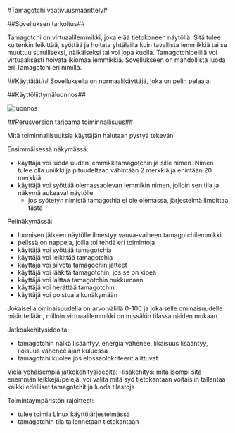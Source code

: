 #Tamagotchi vaativuusmäärittely#

##Sovelluksen tarkoitus##

Tamagotchi on virtuaalilemmikki, joka elää tietokoneen näytöllä. Sitä tulee kuitenkin leikittää, syöttää ja hoitata yhtälailla kuin tavallista lemmikkiä tai se muuttuu surulliseksi, nälkäiseksi tai voi jopa kuolla. Tamagotchipelillä voi virtuaalisesti hoivata ikiomaa lemmikkiä. Sovellukseen on mahdollista luoda eri Tamagotchi eri nimillä. 

##Käyttäjät##
Sovelluksella on normaalikäyttäjä, joka on pelin pelaaja. 

##Käyttöliittymäluonnos##

![luonnos](~/Downloads/luonnos.png)

##Perusversion tarjoama toiminnallisuus##

Mitä toiminnallisuuksia käyttäjän halutaan pystyä tekevän:

Ensimmäisessä näkymässä:
- käyttäjä voi luoda uuden lemmikkitamagotchin ja sille nimen. Nimen tulee olla uniikki ja pituudeltaan vähintään 2 merkkiä ja enintään 20 merkkiä.
- käyttäjä voi syöttää olemassaolevan lemmikin nimen, jolloin sen tila ja näkymä aukeavat näytölle
	- jos syötetyn nimistä tamagothia ei ole olemassa, järjestelmä ilmoittaa tästä

Pelinäkymässä:
- luomisen jälkeen näytölle ilmestyy vauva-vaiheen tamagotchilemmikki
- pelissä on nappeja, joilla toi tehdä eri toimintoja
- käyttäjä voi syöttää tamagotchia
- käyttäjä voi leikittää tamagotchia
- käyttäjä voi siivota tamagochin jätteet
- käyttäjä voi lääkitä tamagotchin, jos se on kipeä
- käyttäjä voi laittaa tamagotchin nukkumaan
- käyttäjä voi herättää tamagotchin
- käyttäjä voi poistua alkunäkymään


Jokaisella ominaisuudella on arvo välillä 0-100 ja jokaiselle ominaisuudelle määritellään, milloin virtuaalilemmikki on missäkin tilassa näiden mukaan.

Jatkoakehitysideoita:
- tamagotchin nälkä lisääntyy, energia vähenee, likaisuus lisääntyy, iloisuus vähenee ajan kuluessa
- tamagotchi kuolee jos elossaolokriteerit alittuvat


Vielä yöhäisempiä jatkokehitysideoita:
-lisäkehitys: mitä isompi sitä enemmän leikkejä/pelejä, voi valita mitä syö
tietokantaan voitaisiin tallentaa kaikki edelliset tamagotchit ja luoda tilastoja

Toimintaympäristön rajoitteet:
- tulee toimia Linux käyttöjärjestelmässä
- tamagotchin tila tallennetaan tietokantaan

